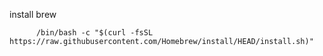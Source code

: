 install brew

          /bin/bash -c "$(curl -fsSL https://raw.githubusercontent.com/Homebrew/install/HEAD/install.sh)"
